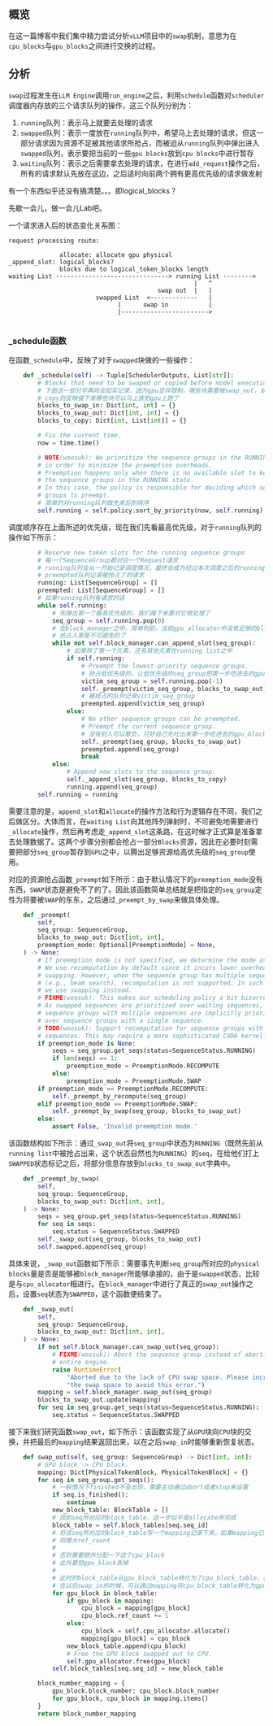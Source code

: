 ## 概览
在这一篇博客中我们集中精力尝试分析`vLLM`项目中的`swap`机制，意思为在`cpu_blocks`与`gpu_blocks`之间进行交换的过程。

## 分析
`swap`过程发生在`LLM Engine`调用`run_engine`之后，利用`schedule`函数对`scheduler`调度器内存放的三个请求队列的操作，这三个队列分别为：
1. `running`队列：表示马上就要去处理的请求
2. `swapped`队列：表示一度放在`running`队列中，希望马上去处理的请求，但这一部分请求因为资源不足被其他请求所抢占，而被迫从`running`队列中弹出进入`swapped`队列，表示要把当前的一些`gpu blocks`放到`cpu blocks`中进行暂存
3. `waiting`队列：表示之后需要拿去处理的请求，在进行`add_request`操作之后，所有的请求默认先放在这边，之后适时向前两个拥有更高优先级的请求做发射


有一个东西似乎还没有搞清楚。。。即logical_blocks？

先歇一会儿，做一会儿Lab吧。

一个请求进入后的状态变化关系图：
```
request processing route: 

              allocate: allocate gpu physical               _append_slot: logical_blocks?
              blocks due to logical_token_blocks length     
waiting List -------------------------------> running List -------->
                                                   |   ^
                                         swap out  |   |
                        swapped List  <-------------   |
                              |      swap in           |
                              |------------------------>
                                  
```
### _schedule函数
在函数`_schedule`中，反映了对于`swapped`块做的一些操作：
```python
    def _schedule(self) -> Tuple[SchedulerOutputs, List[str]]:
        # Blocks that need to be swaped or copied before model execution.
        # 下面这一部分字典将会如实记录，因为gpu显存限制，哪些块需要被swap_out，或者说因为gpu显存充足，哪些先前被swap到cpu memory的块可以在现在swap_in了
        # copy则反映接下来哪些块可以马上放到gpu上跑了
        blocks_to_swap_in: Dict[int, int] = {}
        blocks_to_swap_out: Dict[int, int] = {}
        blocks_to_copy: Dict[int, List[int]] = {}

        # Fix the current time.
        now = time.time()

        # NOTE(woosuk): We prioritize the sequence groups in the RUNNING state
        # in order to minimize the preemption overheads.
        # Preemption happens only when there is no available slot to keep all
        # the sequence groups in the RUNNING state.
        # In this case, the policy is responsible for deciding which sequence
        # groups to preempt.
        # 简单的对running队列做先来后到排序
        self.running = self.policy.sort_by_priority(now, self.running)
```
调度顺序存在上面所述的优先级，现在我们先看最高优先级，对于`running`队列的操作如下所示：
```python
        # Reserve new token slots for the running sequence groups
        # 每一个SequenceGroup都对应一个Request请求
        # running队列会从一开始记录调度情况，最终会成为经过本次调度之后的running队列信息
        # preempted队列记录被抢占了的请求
        running: List[SequenceGroup] = []
        preempted: List[SequenceGroup] = []
        # 如果running队列有请求的话
        while self.running:
            # 先弹出第一个最高优先级的，我们接下来要对它做处理了
            seq_group = self.running.pop(0)
            # 在block_manager之中，简单判别，当前gpu_allocator中没有足够的blocks以让每个seq都能找到一个block生存的话
            # 抢占人家是不可避免的了
            while not self.block_manager.can_append_slot(seq_group):
                # 如果除了第一个元素，还有其他元素在running list之中
                if self.running:
                    # Preempt the lowest-priority sequence groups.
                    # 抢占低优先级的，让低优先级的seq_group把第一步吃进去的gpu_block吐出来先
                    victim_seq_group = self.running.pop(-1)
                    self._preempt(victim_seq_group, blocks_to_swap_out)
                    # 被抢占的队列记录victim_seq_group
                    preempted.append(victim_seq_group)
                else:
                    # No other sequence groups can be preempted.
                    # Preempt the current sequence group.
                    # 没有别人可以欺负，只好自己先吐出来第一步吃进去的gpu_block，静候转机
                    self._preempt(seq_group, blocks_to_swap_out)
                    preempted.append(seq_group)
                    break
            else:
                # Append new slots to the sequence group.
                self._append_slot(seq_group, blocks_to_copy)
                running.append(seq_group)
        self.running = running
```
需要注意的是，`append_slot`和`allocate`的操作方法和行为逻辑存在不同，我们之后做区分。大体而言，在`waiting List`向其他阵列弹射时，不可避免地需要进行`_allocate`操作，然后再考虑走`_append_slot`这条路，在这时候才正式算是准备拿去处理数据了。这两个步骤分别都会抢占一部分`Blocks`资源，因此在必要时刻需要把部分`seq_group`暂存到`GPU`之中，以腾出足够资源给高优先级的`seq_group`使用。

对应的资源抢占函数`_preempt`如下所示：由于默认情况下的`preemption_mode`没有东西，`SWAP`状态是避免不了的了。因此该函数简单总结就是把指定的`seq_group`定性为将要被`SWAP`的东东，之后通过`_preempt_by_swap`来做具体处理。
```python
    def _preempt(
        self,
        seq_group: SequenceGroup,
        blocks_to_swap_out: Dict[int, int],
        preemption_mode: Optional[PreemptionMode] = None,
    ) -> None:
        # If preemption mode is not specified, we determine the mode as follows:
        # We use recomputation by default since it incurs lower overhead than
        # swapping. However, when the sequence group has multiple sequences
        # (e.g., beam search), recomputation is not supported. In such a case,
        # we use swapping instead.
        # FIXME(woosuk): This makes our scheduling policy a bit bizarre.
        # As swapped sequences are prioritized over waiting sequences,
        # sequence groups with multiple sequences are implicitly prioritized
        # over sequence groups with a single sequence.
        # TODO(woosuk): Support recomputation for sequence groups with multiple
        # sequences. This may require a more sophisticated CUDA kernel.
        if preemption_mode is None:
            seqs = seq_group.get_seqs(status=SequenceStatus.RUNNING)
            if len(seqs) == 1:
                preemption_mode = PreemptionMode.RECOMPUTE
            else:
                preemption_mode = PreemptionMode.SWAP
        if preemption_mode == PreemptionMode.RECOMPUTE:
            self._preempt_by_recompute(seq_group)
        elif preemption_mode == PreemptionMode.SWAP:
            self._preempt_by_swap(seq_group, blocks_to_swap_out)
        else:
            assert False, 'Invalid preemption mode.'
```
该函数结构如下所示：通过`_swap_out`将`seq_group`中状态为`RUNNING`（既然先前从`running list`中被抢占出来，这个状态自然也为`RUNNING`）的`seq`，在给他们打上`SWAPPED`状态标记之后，将部分信息存放到`blocks_to_swap_out`字典中。
```python
    def _preempt_by_swap(
        self,
        seq_group: SequenceGroup,
        blocks_to_swap_out: Dict[int, int],
    ) -> None:
        seqs = seq_group.get_seqs(status=SequenceStatus.RUNNING)
        for seq in seqs:
            seq.status = SequenceStatus.SWAPPED
        self._swap_out(seq_group, blocks_to_swap_out)
        self.swapped.append(seq_group)
```
具体来说，`_swap_out`函数如下所示：需要事先判断`seq_group`所对应的`physical blocks`量是否是能够被`block_manager`所能够承接的，由于是`swapped`状态，比较是与`cpu_allocator`相进行。在`block_manager`中进行了真正的`swap_out`操作之后，设置`seq`状态为`SWAPPED`，这个函数便结束了。
```python
    def _swap_out(
        self,
        seq_group: SequenceGroup,
        blocks_to_swap_out: Dict[int, int],
    ) -> None:
        if not self.block_manager.can_swap_out(seq_group):
            # FIXME(woosuk): Abort the sequence group instead of aborting the
            # entire engine.
            raise RuntimeError(
                "Aborted due to the lack of CPU swap space. Please increase "
                "the swap space to avoid this error.")
        mapping = self.block_manager.swap_out(seq_group)
        blocks_to_swap_out.update(mapping)
        for seq in seq_group.get_seqs(status=SequenceStatus.RUNNING):
            seq.status = SequenceStatus.SWAPPED
```
接下来我们研究函数`swap_out`，如下所示：该函数实现了从`GPU`块向`CPU`块的交换，并把最后的`mapping`结果返回出来，以在之后`swap_in`时能够重新恢复状态。
```python
    def swap_out(self, seq_group: SequenceGroup) -> Dict[int, int]:
        # GPU block -> CPU block.
        mapping: Dict[PhysicalTokenBlock, PhysicalTokenBlock] = {}
        for seq in seq_group.get_seqs():
            # 一般情况下finished不会出现，需要主动通过abort或者stop来设置
            if seq.is_finished():
                continue
            new_block_table: BlockTable = []
            # 找到seq所对应的block_table，这一步似乎是allocate所完成
            block_table = self.block_tables[seq.seq_id]
            # 将该seq所对应的block_table写一个mapping记录下来，如果mapping已经在cpu_allocator中存在，
            # 则增大ref_count
            # 
            # 否则需要额外分配一下这个cpu_block
            # 此外要把gpu_block丢掉
            #
            # 此时的block_table从gpu_block_table转化为了cpu_block_table，存放cpu_block号
            # 在以后swap_in的时候，可以通过mapping将cpu_block_table转化为gpu_block_table
            for gpu_block in block_table:
                if gpu_block in mapping:
                    cpu_block = mapping[gpu_block]
                    cpu_block.ref_count += 1
                else:
                    cpu_block = self.cpu_allocator.allocate()
                    mapping[gpu_block] = cpu_block
                new_block_table.append(cpu_block)
                # Free the GPU block swapped out to CPU.
                self.gpu_allocator.free(gpu_block)
            self.block_tables[seq.seq_id] = new_block_table

        block_number_mapping = {
            gpu_block.block_number: cpu_block.block_number
            for gpu_block, cpu_block in mapping.items()
        }
        return block_number_mapping
```